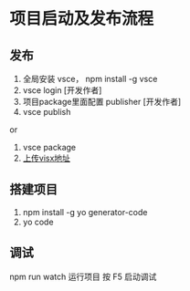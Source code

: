 # 项目启动及发布流程

## 发布

1. 全局安装 vsce， npm install -g vsce
2. vsce login [开发作者]
3. 项目package里面配置 publisher [开发作者]
4. vsce publish

or
1. vsce package
2. [上传visx地址](https://marketplace.visualstudio.com/)

## 搭建项目

1. npm install -g yo generator-code
2. yo code

## 调试
npm run watch 运行项目
按 F5 启动调试

